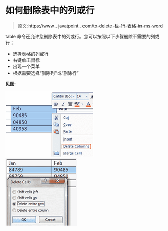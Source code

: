 # 如何删除表中的列或行

> 原文:[https://www . javatpoint . com/to-delete-栏-行-表格-in-ms-word](https://www.javatpoint.com/to-delete-column-or-row-in-table-in-ms-word)

table 命令还允许您删除表中的列或行。您可以按照以下步骤删除不需要的列或行；

*   选择表格的列或行
*   右键单击鼠标
*   出现一个菜单
*   根据需要选择“删除列”或“删除行”

**见图:**

![MS Word How to add column or row in table 1](img/51dcb1b539411ceabcce0ecc3739a6e7.png) ![MS Word How to add column or row in table 2](img/61906992e4d7394bf878246a19021fd4.png)